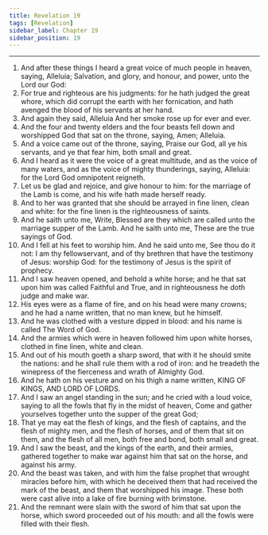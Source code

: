 ```yaml
---
title: Revelation 19
tags: [Revelation]
sidebar_label: Chapter 19
sidebar_position: 19
---
```


---
1. And after these things I heard a great voice of much people in heaven, saying, Alleluia; Salvation, and glory, and honour, and power, unto the Lord our God:
2. For true and righteous are his judgments: for he hath judged the great whore, which did corrupt the earth with her fornication, and hath avenged the blood of his servants at her hand.
3. And again they said, Alleluia And her smoke rose up for ever and ever.
4. And the four and twenty elders and the four beasts fell down and worshipped God that sat on the throne, saying, Amen; Alleluia.
5. And a voice came out of the throne, saying, Praise our God, all ye his servants, and ye that fear him, both small and great.
6. And I heard as it were the voice of a great multitude, and as the voice of many waters, and as the voice of mighty thunderings, saying, Alleluia: for the Lord God omnipotent reigneth.
7. Let us be glad and rejoice, and give honour to him: for the marriage of the Lamb is come, and his wife hath made herself ready.
8. And to her was granted that she should be arrayed in fine linen, clean and white: for the fine linen is the righteousness of saints.
9. And he saith unto me, Write, Blessed are they which are called unto the marriage supper of the Lamb. And he saith unto me, These are the true sayings of God.
10. And I fell at his feet to worship him. And he said unto me, See thou do it not: I am thy fellowservant, and of thy brethren that have the testimony of Jesus: worship God: for the testimony of Jesus is the spirit of prophecy.
11. And I saw heaven opened, and behold a white horse; and he that sat upon him was called Faithful and True, and in righteousness he doth judge and make war.
12. His eyes were as a flame of fire, and on his head were many crowns; and he had a name written, that no man knew, but he himself.
13. And he was clothed with a vesture dipped in blood: and his name is called The Word of God.
14. And the armies which were in heaven followed him upon white horses, clothed in fine linen, white and clean.
15. And out of his mouth goeth a sharp sword, that with it he should smite the nations: and he shall rule them with a rod of iron: and he treadeth the winepress of the fierceness and wrath of Almighty God.
16. And he hath on his vesture and on his thigh a name written, KING OF KINGS, AND LORD OF LORDS.
17. And I saw an angel standing in the sun; and he cried with a loud voice, saying to all the fowls that fly in the midst of heaven, Come and gather yourselves together unto the supper of the great God;
18. That ye may eat the flesh of kings, and the flesh of captains, and the flesh of mighty men, and the flesh of horses, and of them that sit on them, and the flesh of all men, both free and bond, both small and great.
19. And I saw the beast, and the kings of the earth, and their armies, gathered together to make war against him that sat on the horse, and against his army.
20. And the beast was taken, and with him the false prophet that wrought miracles before him, with which he deceived them that had received the mark of the beast, and them that worshipped his image. These both were cast alive into a lake of fire burning with brimstone.
21. And the remnant were slain with the sword of him that sat upon the horse, which sword proceeded out of his mouth: and all the fowls were filled with their flesh.